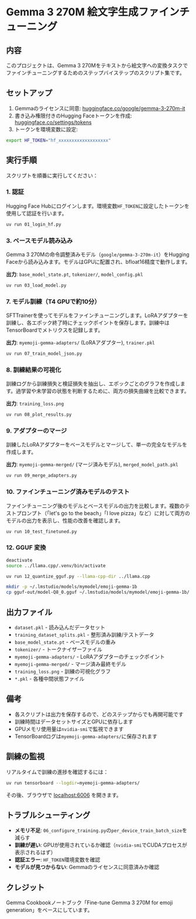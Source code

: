 # Gemma 3 270M 絵文字生成ファインチューニング

## 内容

このプロジェクトは、Gemma 3 270Mをテキストから絵文字への変換タスクでファインチューニングするためのステップバイステップのスクリプト集です。

## セットアップ

1. Gemmaのライセンスに同意: [huggingface.co/google/gemma-3-270m-it](https://huggingface.co/google/gemma-3-270m-it)
2. 書き込み権限付きのHugging Faceトークンを作成: [huggingface.co/settings/tokens](https://huggingface.co/settings/tokens)
3. トークンを環境変数に設定:

```bash
export HF_TOKEN="hf_xxxxxxxxxxxxxxxxxxx"
```

## 実行手順

スクリプトを順番に実行してください：

### 1. 認証

Hugging Face Hubにログインします。環境変数`HF_TOKEN`に設定したトークンを使用して認証を行います。

```bash
uv run 01_login_hf.py
```

### 3. ベースモデル読み込み

Gemma 3 270Mの命令調整済みモデル（`google/gemma-3-270m-it`）をHugging Faceから読み込みます。モデルはGPUに配置され、bfloat16精度で動作します。

**出力**: `base_model_state.pt`, `tokenizer/`, `model_config.pkl`

```bash
uv run 03_load_model.py
```

### 7. モデル訓練（T4 GPUで約10分）

SFTTrainerを使ってモデルをファインチューニングします。LoRAアダプターを訓練し、各エポック終了時にチェックポイントを保存します。訓練中はTensorBoardでメトリクスを記録します。

**出力**: `myemoji-gemma-adapters/` (LoRAアダプター), `trainer.pkl`

```bash
uv run 07_train_model_json.py
```

### 8. 訓練結果の可視化

訓練ログから訓練損失と検証損失を抽出し、エポックごとのグラフを作成します。過学習や未学習の状態を判断するために、両方の損失曲線を比較できます。

**出力**: `training_loss.png`

```bash
uv run 08_plot_results.py
```

### 9. アダプターのマージ

訓練したLoRAアダプターをベースモデルとマージして、単一の完全なモデルを作成します。

**出力**: `myemoji-gemma-merged/` (マージ済みモデル), `merged_model_path.pkl`

```bash
uv run 09_merge_adapters.py
```

### 10. ファインチューニング済みモデルのテスト

ファインチューニング後のモデルとベースモデルの出力を比較します。複数のテストプロンプト（「let's go to the beach」「I love pizza」など）に対して両方のモデルの出力を表示し、性能の改善を確認します。

```bash
uv run 10_test_finetuned.py
```

### 12. GGUF 変換

```bash
deactivate
source ../llama.cpp/.venv/bin/activate

uv run 12_quantize_gguf.py --llama-cpp-dir ../llama.cpp

mkdir -p ~/.lmstudio/models/mymodel/emoji-gemma-1b
cp gguf-out/model-Q8_0.gguf ~/.lmstudio/models/mymodel/emoji-gemma-1b/

```

## 出力ファイル

- `dataset.pkl` - 読み込んだデータセット
- `training_dataset_splits.pkl` - 整形済み訓練/テストデータ
- `base_model_state.pt` - ベースモデルの重み
- `tokenizer/` - トークナイザーファイル
- `myemoji-gemma-adapters/` - LoRAアダプターのチェックポイント
- `myemoji-gemma-merged/` - マージ済み最終モデル
- `training_loss.png` - 訓練の可視化グラフ
- `*.pkl` - 各種中間状態ファイル

## 備考

- 各スクリプトは出力を保存するので、どのステップからでも再開可能です
- 訓練時間はデータセットサイズとGPUに依存します
- GPUメモリ使用量は`nvidia-smi`で監視できます
- TensorBoardログは`myemoji-gemma-adapters/`に保存されます

## 訓練の監視

リアルタイムで訓練の進捗を確認するには：

```bash
uv run tensorboard --logdir=myemoji-gemma-adapters/
```

その後、ブラウザで [localhost:6006](http://localhost:6006) を開きます。

## トラブルシューティング

- **メモリ不足**: `06_configure_training.py`の`per_device_train_batch_size`を減らす
- **訓練が遅い**: GPUが使用されているか確認（`nvidia-smi`でCUDAプロセスが表示されるはず）
- **認証エラー**: `HF_TOKEN`環境変数を確認
- **モデルが見つからない**: Gemmaのライセンスに同意済みか確認

## クレジット

Gemma Cookbookノートブック「Fine-tune Gemma 3 270M for emoji generation」をベースにしています。
